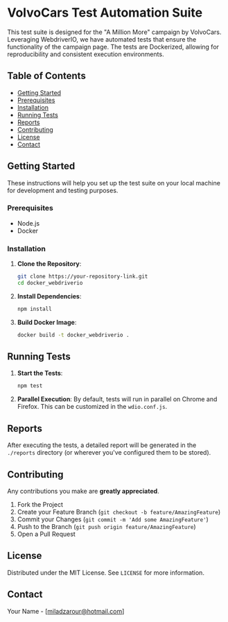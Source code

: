 # VolvoCars Test Automation Suite

This test suite is designed for the "A Million More" campaign by VolvoCars. Leveraging WebdriverIO, we have automated tests that ensure the functionality of the campaign page. The tests are Dockerized, allowing for reproducibility and consistent execution environments.

## Table of Contents

- [Getting Started](#getting-started)
- [Prerequisites](#prerequisites)
- [Installation](#installation)
- [Running Tests](#running-tests)
- [Reports](#reports)
- [Contributing](#contributing)
- [License](#license)
- [Contact](#contact)

## Getting Started

These instructions will help you set up the test suite on your local machine for development and testing purposes.

### Prerequisites

- Node.js
- Docker

### Installation

1. **Clone the Repository**:
    ```bash
    git clone https://your-repository-link.git
    cd docker_webdriverio
    ```

2. **Install Dependencies**:
    ```bash
    npm install
    ```

3. **Build Docker Image**:
    ```bash
    docker build -t docker_webdriverio .
    ```

## Running Tests

1. **Start the Tests**:
    ```bash
    npm test
    ```

2. **Parallel Execution**: By default, tests will run in parallel on Chrome and Firefox. This can be customized in the `wdio.conf.js`.

## Reports

After executing the tests, a detailed report will be generated in the `./reports` directory (or wherever you've configured them to be stored).

## Contributing

Any contributions you make are **greatly appreciated**.

1. Fork the Project
2. Create your Feature Branch (`git checkout -b feature/AmazingFeature`)
3. Commit your Changes (`git commit -m 'Add some AmazingFeature'`)
4. Push to the Branch (`git push origin feature/AmazingFeature`)
5. Open a Pull Request

## License

Distributed under the MIT License. See `LICENSE` for more information.

## Contact

Your Name - [miladzarour@hotmail.com]